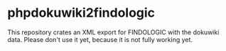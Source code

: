 # phpdokuwiki2findologic
This repository crates an XML export for FINDOLOGIC with the dokuwiki data. 
Please don't use it yet, because it is not fully working yet.
